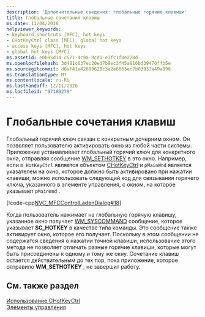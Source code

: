 ```yaml
---
description: 'Дополнительные сведения: глобальные горячие клавиши'
title: Глобальные сочетания клавиш
ms.date: 11/04/2016
helpviewer_keywords:
- keyboard shortcuts [MFC], hot keys
- CHotKeyCtrl class [MFC], global hot keys
- access keys [MFC], hot keys
- global hot keys [MFC]
ms.assetid: e0b95d14-c571-4c9a-9cd1-e7fc1f0e278d
ms.openlocfilehash: 3d481c637ec20ed7b9ec3f45a916bd39470ffb5e
ms.sourcegitcommit: d6af41e42699628c3e2e6063ec7b03931a49a098
ms.translationtype: MT
ms.contentlocale: ru-RU
ms.lasthandoff: 12/11/2020
ms.locfileid: "97189279"
---
```

# <a name="global-hot-keys"></a>Глобальные сочетания клавиш

Глобальный горячий ключ связан с конкретным дочерним окном. Он позволяет пользователю активировать окно из любой части системы. Приложение устанавливает глобальный горячий ключ для конкретного окна, отправляя сообщение [WM_SETHOTKEY](/windows/win32/inputdev/wm-sethotkey) в это окно. Например, если `m_HotKeyCtrl` является объектом [CHotKeyCtrl](reference/chotkeyctrl-class.md) и `pMainWnd` является указателем на окно, которое должно быть активировано при нажатии клавиши, можно использовать следующий код для связывания горячего ключа, указанного в элементе управления, с окном, на которое указывает `pMainWnd` .

[!code-cpp[NVC_MFCControlLadenDialog#18](codesnippet/cpp/global-hot-keys_1.cpp)]

Когда пользователь нажимает на глобальную горячую клавишу, указанное окно получает [WM_SYSCOMMAND](/windows/win32/menurc/wm-syscommand) сообщение, которое указывает **SC_HOTKEY** в качестве типа команды. Это сообщение также активирует окно, которое его получает. Поскольку в этом сообщении не содержатся сведения о нажатии точной клавиши, использование этого метода не позволяет отличать разные горячие клавиши, которые могут быть присоединены к одному и тому же окну. Сочетание клавиш остается действительным до тех пор, пока приложение, которое отправило **WM_SETHOTKEY** , не завершит работу.

## <a name="see-also"></a>См. также раздел

[Использование CHotKeyCtrl](using-chotkeyctrl.md)<br/>
[Элементы управления](controls-mfc.md)
